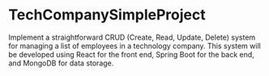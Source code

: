 # TechCompanySimpleProject
Implement a straightforward CRUD (Create, Read, Update, Delete) system for managing a list of employees in a technology company. This system will be developed using React for the front end, Spring Boot for the back end, and MongoDB for data storage.
